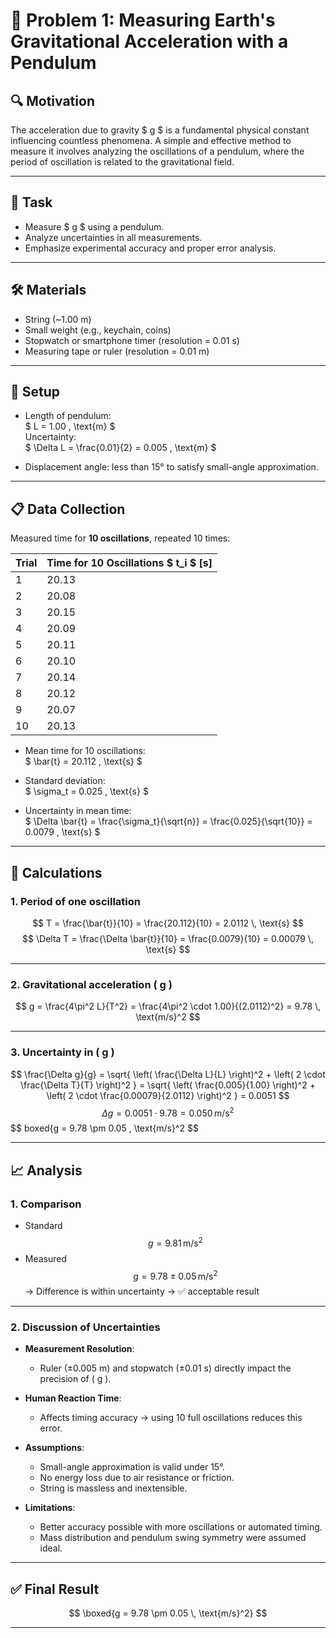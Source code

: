 # 🧪 Problem 1: Measuring Earth's Gravitational Acceleration with a Pendulum

## 🔍 Motivation

The acceleration due to gravity $ g $ is a fundamental physical constant influencing countless phenomena. A simple and effective method to measure it involves analyzing the oscillations of a pendulum, where the period of oscillation is related to the gravitational field.

---

## 🎯 Task

- Measure $ g $ using a pendulum.
- Analyze uncertainties in all measurements.
- Emphasize experimental accuracy and proper error analysis.

---

## 🛠️ Materials

- String (~1.00 m)
- Small weight (e.g., keychain, coins)
- Stopwatch or smartphone timer (resolution = 0.01 s)
- Measuring tape or ruler (resolution = 0.01 m)

---

## 🔧 Setup

- Length of pendulum:  
  $ L = 1.00 \, \text{m} $  
  Uncertainty:  
  $ \Delta L = \frac{0.01}{2} = 0.005 \, \text{m} $

- Displacement angle: less than 15° to satisfy small-angle approximation.

---

## 📋 Data Collection

Measured time for **10 oscillations**, repeated 10 times:

| Trial | Time for 10 Oscillations $ t_i $ [s] |
|-------|--------------------------------------|
| 1     | 20.13                                |
| 2     | 20.08                                |
| 3     | 20.15                                |
| 4     | 20.09                                |
| 5     | 20.11                                |
| 6     | 20.10                                |
| 7     | 20.14                                |
| 8     | 20.12                                |
| 9     | 20.07                                |
| 10    | 20.13                                |

- Mean time for 10 oscillations:  
  $ \bar{t} = 20.112 \, \text{s} $

- Standard deviation:  
  $ \sigma_t = 0.025 \, \text{s} $

- Uncertainty in mean time:  
  $ \Delta \bar{t} = \frac{\sigma_t}{\sqrt{n}} = \frac{0.025}{\sqrt{10}} = 0.0079 \, \text{s} $

---

## 🧮 Calculations

### 1. Period of one oscillation

$$
T = \frac{\bar{t}}{10} = \frac{20.112}{10} = 2.0112 \, \text{s}
$$
$$
\Delta T = \frac{\Delta \bar{t}}{10} = \frac{0.0079}{10} = 0.00079 \, \text{s}
$$

---

### 2. Gravitational acceleration \( g \)

$$
g = \frac{4\pi^2 L}{T^2} = \frac{4\pi^2 \cdot 1.00}{(2.0112)^2} = 9.78 \, \text{m/s}^2
$$

---

### 3. Uncertainty in \( g \)

$$
\frac{\Delta g}{g} = \sqrt{ \left( \frac{\Delta L}{L} \right)^2 + \left( 2 \cdot \frac{\Delta T}{T} \right)^2 }
= \sqrt{ \left( \frac{0.005}{1.00} \right)^2 + \left( 2 \cdot \frac{0.00079}{2.0112} \right)^2 } = 0.0051
$$
$$
\Delta g = 0.0051 \cdot 9.78 = 0.050 \, \text{m/s}^2
$$
$$
boxed{g = 9.78 \pm 0.05 \, \text{m/s}^2
$$

---

## 📈 Analysis

### 1. Comparison

- Standard $$ g = 9.81 \, \text{m/s}^2 $$
- Measured $$ g = 9.78 \pm 0.05 \, \text{m/s}^2 $$ 
  → Difference is within uncertainty → ✅ acceptable result

---

### 2. Discussion of Uncertainties

- **Measurement Resolution**:
    - Ruler (±0.005 m) and stopwatch (±0.01 s) directly impact the precision of \( g \).

- **Human Reaction Time**:
    - Affects timing accuracy → using 10 full oscillations reduces this error.

- **Assumptions**:
    - Small-angle approximation is valid under 15°.
    - No energy loss due to air resistance or friction.
    - String is massless and inextensible.

- **Limitations**:
    - Better accuracy possible with more oscillations or automated timing.
    - Mass distribution and pendulum swing symmetry were assumed ideal.

---

## ✅ Final Result

$$
\boxed{g = 9.78 \pm 0.05 \, \text{m/s}^2}
$$

---
